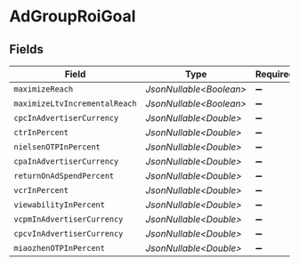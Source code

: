 # AdGroupRoiGoal


## Fields

| Field                         | Type                          | Required                      | Description                   |
| ----------------------------- | ----------------------------- | ----------------------------- | ----------------------------- |
| `maximizeReach`               | *JsonNullable\<Boolean>*      | :heavy_minus_sign:            | N/A                           |
| `maximizeLtvIncrementalReach` | *JsonNullable\<Boolean>*      | :heavy_minus_sign:            | N/A                           |
| `cpcInAdvertiserCurrency`     | *JsonNullable\<Double>*       | :heavy_minus_sign:            | N/A                           |
| `ctrInPercent`                | *JsonNullable\<Double>*       | :heavy_minus_sign:            | N/A                           |
| `nielsenOTPInPercent`         | *JsonNullable\<Double>*       | :heavy_minus_sign:            | N/A                           |
| `cpaInAdvertiserCurrency`     | *JsonNullable\<Double>*       | :heavy_minus_sign:            | N/A                           |
| `returnOnAdSpendPercent`      | *JsonNullable\<Double>*       | :heavy_minus_sign:            | N/A                           |
| `vcrInPercent`                | *JsonNullable\<Double>*       | :heavy_minus_sign:            | N/A                           |
| `viewabilityInPercent`        | *JsonNullable\<Double>*       | :heavy_minus_sign:            | N/A                           |
| `vcpmInAdvertiserCurrency`    | *JsonNullable\<Double>*       | :heavy_minus_sign:            | N/A                           |
| `cpcvInAdvertiserCurrency`    | *JsonNullable\<Double>*       | :heavy_minus_sign:            | N/A                           |
| `miaozhenOTPInPercent`        | *JsonNullable\<Double>*       | :heavy_minus_sign:            | N/A                           |
